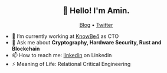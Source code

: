 <h2 align="center">👋 Hello! I'm Amin.</h2>
<p align="center">
  <a href="https://medium.com/@zorvan">Blog</a> •
  <a href="https://twitter.com/humbanapir">Twitter</a>
</p>


- 🔭 I’m currently working at [KnowBe4](https://xarv.ir) as CTO
- 💬 Ask me about **Cryptography, Hardware Security, Rust and Blockchain**
- 📫 How to reach me: [linkedin](https://linkedin.com/in/amin-razavi-sousan) on Linkedin
- ⚡ Meaning of Life: Relational Critical Engineering

